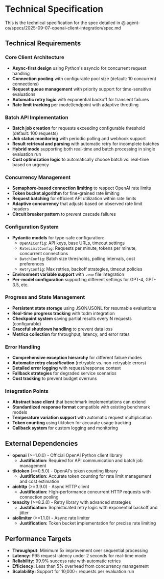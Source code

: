 # Technical Specification

This is the technical specification for the spec detailed in @.agent-os/specs/2025-09-07-openai-client-integration/spec.md

## Technical Requirements

### Core Client Architecture
- **Async-first design** using Python's asyncio for concurrent request handling
- **Connection pooling** with configurable pool size (default: 10 concurrent connections)
- **Request queue management** with priority support for time-sensitive evaluations
- **Automatic retry logic** with exponential backoff for transient failures
- **Rate limit tracking** per model/endpoint with adaptive throttling

### Batch API Implementation
- **Batch job creation** for requests exceeding configurable threshold (default: 100 requests)
- **Job status monitoring** with periodic polling and webhook support
- **Result retrieval and parsing** with automatic retry for incomplete batches
- **Hybrid mode** supporting both real-time and batch processing in single evaluation run
- **Cost optimization logic** to automatically choose batch vs. real-time based on urgency

### Concurrency Management
- **Semaphore-based connection limiting** to respect OpenAI rate limits
- **Token bucket algorithm** for fine-grained rate limiting
- **Request batching** for efficient API utilization within rate limits
- **Adaptive concurrency** that adjusts based on observed rate limit headers
- **Circuit breaker pattern** to prevent cascade failures

### Configuration System
- **Pydantic models** for type-safe configuration:
  - `OpenAIConfig`: API keys, base URLs, timeout settings
  - `RateLimitConfig`: Requests per minute, tokens per minute, concurrent connections
  - `BatchConfig`: Batch size thresholds, polling intervals, cost preferences
  - `RetryConfig`: Max retries, backoff strategies, timeout policies
- **Environment variable support** with `.env` file integration
- **Per-model configuration** supporting different settings for GPT-4, GPT-3.5, etc.

### Progress and State Management
- **Persistent state storage** using JSON/JSONL for resumable evaluations
- **Real-time progress tracking** with tqdm integration
- **Checkpoint system** saving partial results every N requests (configurable)
- **Graceful shutdown handling** to prevent data loss
- **Metrics collection** for throughput, latency, and error rates

### Error Handling
- **Comprehensive exception hierarchy** for different failure modes
- **Automatic retry classification** (retryable vs. non-retryable errors)
- **Detailed error logging** with request/response context
- **Fallback strategies** for degraded service scenarios
- **Cost tracking** to prevent budget overruns

### Integration Points
- **Abstract base client** that benchmark implementations can extend
- **Standardized response format** compatible with existing benchmark models
- **Temperature variation support** with automatic request multiplication
- **Token counting** using tiktoken for accurate usage tracking
- **Callback system** for custom logging and monitoring

## External Dependencies

- **openai** (>=1.0.0) - Official OpenAI Python client library
  - **Justification:** Required for API communication and batch job management
- **tiktoken** (>=0.5.0) - OpenAI's token counting library
  - **Justification:** Accurate token counting for rate limit management and cost estimation
- **aiohttp** (>=3.9.0) - Async HTTP client
  - **Justification:** High-performance concurrent HTTP requests with connection pooling
- **tenacity** (>=8.2.0) - Retry library with advanced strategies
  - **Justification:** Sophisticated retry logic with exponential backoff and jitter
- **aiolimiter** (>=1.1.0) - Async rate limiter
  - **Justification:** Token bucket implementation for precise rate limiting

## Performance Targets

- **Throughput:** Minimum 5x improvement over sequential processing
- **Latency:** P95 request latency under 2 seconds for real-time mode
- **Reliability:** 99.9% success rate with automatic retries
- **Efficiency:** Less than 5% overhead from concurrency management
- **Scalability:** Support for 10,000+ requests per evaluation run
